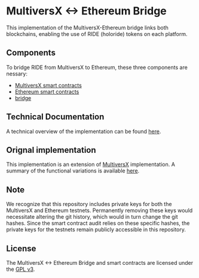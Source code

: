 # MultiversX <-> Ethereum Bridge

This implementation of the MultiversX-Ethereum bridge links both blockchains, enabling the use of RIDE (holoride) tokens on each platform.

## Components
To bridge RIDE from MultiversX to Ethereum, these three components are nessary:
- [MultiversX smart contracts](rs/README.md)
- [Ethereum smart contracts](sol/README.md)
- [bridge](bridge/README.md)

## Technical Documentation
A technical overview of the implementation can be found [here](docs/tech_docs.md).

## Orignal implementation
This implementation is an extension of [MultiversX](https://github.com/multiversx/mx-bridge-eth-go) implementation. A summary of the functional variations is available [here](CHANGES.md).

## Note
We recognize that this repository includes private keys for both the MultiversX and Ethereum testnets. Permanently removing these keys would necessitate altering the git history, which would in turn change the git hashes. Since the smart contract audit relies on these specific hashes, the private keys for the testnets remain publicly accessible in this repository.

## License
The MultiversX <-> Ethereum Bridge and smart contracts are licensed under the [GPL v3](LICENSE).

